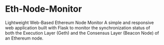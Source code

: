 # Eth-Node-Monitor
Lightweight Web-Based Ethereum Node Monitor  A simple and responsive web application built with Flask to monitor the synchronization status of both the Execution Layer (Geth) and the Consensus Layer (Beacon Node) of an Ethereum node. 
